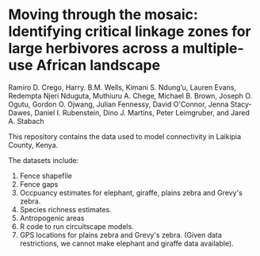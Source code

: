 # Moving through the mosaic: Identifying critical linkage zones for large herbivores across a multiple-use African landscape

Ramiro D. Crego, Harry. B.M. Wells, Kimani S. Ndung’u, Lauren Evans, Redempta Njeri Nduguta, Muthiuru A. Chege, Michael B. Brown, Joseph O. Ogutu, Gordon O. Ojwang, Julian Fennessy, David O'Connor, Jenna Stacy-Dawes, Daniel I. Rubenstein, Dino J. Martins, Peter Leimgruber, and Jared A. Stabach


This repository contains the data used to model connectivity in Laikipia County, Kenya.

The datasets include:

1. Fence shapefile
2. Fence gaps
3. Occpuancy estimates for elephant, giraffe, plains zebra and Grevy's zebra.
4. Species richness estimates.
5. Antropogenic areas
6. R code to run circuitscape models.
7. GPS locations for plains zebra and Grevy's zebra. (Given data restrictions, we cannot make elephant and giraffe data available).

